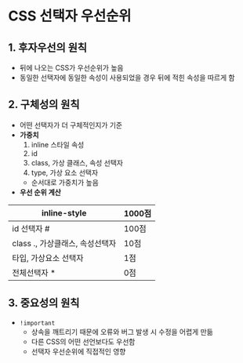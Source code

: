 # CSS 선택자 우선순위

## 1. 후자우선의 원칙

- 뒤에 나오는 CSS가 우선순위가 높음
- 동일한 선택자에 동일한 속성이 사용되었을 경우 뒤에 적힌 속성을 따르게 함

## 2. 구체성의 원칙

- 어떤 선택자가 더 구체적인지가 기준
- **가중치**
    1. inline 스타일 속성
    2. id
    3. class, 가상 클래스, 속성 선택자
    4. type, 가상 요소 선택자
    - 순서대로 가중치가 높음
- **우선 순위 계산**

| inline-style | 1000점 |
| --- | --- |
| id 선택자 # | 100점 |
| class ., 가상클래스, 속성선택자 | 10점 |
| 타입, 가상요소 선택자 | 1점 |
| 전체선택자 * | 0점 |

## 3. 중요성의 원칙

- `!important`
    - 상속을 깨트리기 때문에 오류와 버그 발생 시 수정을 어렵게 만듦
    - 다른 CSS의 어떤 선언보다도 우선함
    - 선택자 우선순위에 직접적인 영향
